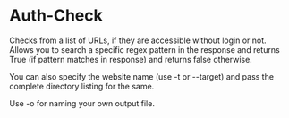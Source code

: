 # Auth-Check
Checks from a list of URLs, if they are accessible without login or not. Allows you to search a specific regex pattern in the response and returns True (if pattern matches in response) and returns false otherwise. 

You can also specify the website name (use -t or --target) and pass the complete directory listing for the same.

Use -o for naming your own output file.
